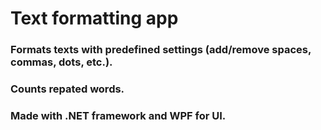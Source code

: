 # Text formatting app
### Formats texts with predefined settings (add/remove spaces, commas, dots, etc.).
### Counts repated words.
### Made with .NET framework and WPF for UI.
